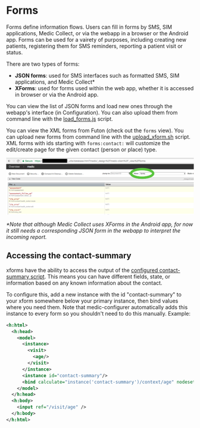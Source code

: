 # Forms

Forms define information flows. Users can fill in forms by SMS, SIM applications, Medic Collect, or via the webapp in a browser or the Android app. Forms can be used for a vairety of purposes, including creating new patients, registering them for SMS reminders, reporting a patient visit or status. 

There are two types of forms: 
- **JSON forms**: used for SMS interfaces such as formatted SMS, SIM applications, and Medic Collect*
- **XForms**: used for forms used within the web app, whether it is accessed in browser or via the Android app.

You can view the list of JSON forms and load new ones through the webapp's interface (in Configuration). You can also upload them from command line with the [load_forms.js](https://github.com/medic/medic-webapp/blob/master/scripts/load_forms.js) script.

You can view the XML forms from Futon (check out the `forms` view). You can upload new forms from command line with the [upload_xform.sh](https://github.com/medic/medic-webapp/blob/master/scripts/upload_xform.sh) script. XML forms with ids starting with `forms:contact:` will customize the edit/create page for the given contact (person or place) type.

![XML forms](img/xml_forms.png)

_*Note that although Medic Collect uses XForms in the Android app, for now it still needs a corresponding JSON form in the webapp to interpret the incoming report._

## Accessing the contact-summary

xforms have the ability to access the output of the [configured contact-summary script](https://github.com/medic/medic-docs/blob/master/configuration/contact-summary.md). This means you can have different fields, state, or information based on any known information about the contact.

To configure this, add a new instance with the id "contact-summary" to your xform somewhere below your primary instance, then bind values where you need them. Note that medic-configurer automatically adds this instance to every form so you shouldn't need to do this manually. Example:

```xml
<h:html>
  <h:head>
    <model>
      <instance>
        <visit>
          <age/>
        </visit>
      </instance>
      <instance id="contact-summary"/>
      <bind calculate="instance('contact-summary')/context/age" nodeset="/visit/age" type="string"/>
    </model>
  </h:head>
  <h:body>
    <input ref="/visit/age" />
  </h:body>
</h:html>
```
